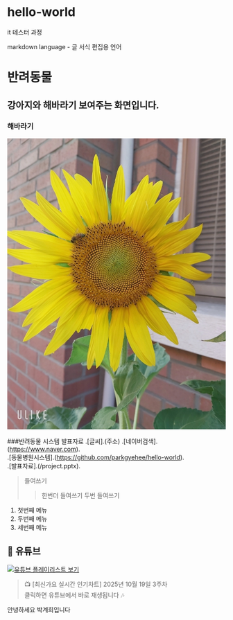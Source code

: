 # hello-world
it 테스터 과정

markdown language - 글 서식 편집용 언어
# 반려동물
## 강아지와 해바라기 보여주는 화면입니다.

### 해바라기
<img src="Resized_beauty_20240625185447_1719617892000.jpeg"/>

###반려동물 시스템 발표자료
.[글씨].(주소)
.[네이버검색].(https://www.naver.com).<br>
.[동물병원시스템].(https://github.com/parkgyehee/hello-world).<br>
.[발표자료].(/project.pptx).<br>

> 들여쓰기
> >한번더 들여쓰기
> > 두번 들여쓰기
> >
1. 첫번째 메뉴
2. 두번째 메뉴
3. 세번째 메뉴

## 🎵 유튜브

[![유튜브 플레이리스트 보기](https://img.youtube.com/vi/m--MXud9XdI/0.jpg)](https://www.youtube.com/watch?v=m--MXud9XdI)

> 📺 [최신가요 실시간 인기차트] 2025년 10월 19일 3주차  
> 클릭하면 유튜브에서 바로 재생됩니다 🎶
>
> 
안녕하세요
박계희입니다
